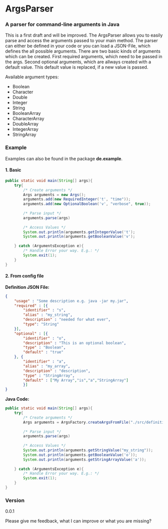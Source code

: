 # ArgsParser
### A parser for command-line arguments in Java
This is a first draft and will be improved. The ArgsParser allows you to easily parse and access the arguments passed to your main method. The parser can either be defined in your code or you can load a JSON-File, which defines the all possible arguments. There are two basic kinds of arguments which can be created. First required arguments, which need to be passed in the args. Second optional arguments, which are allways created with a default value. This default value is replaced, if a new value is passed.

Available argument types: 
* Boolean
* Character
* Double
* Integer
* String
* BooleanArray
* CharacterArray
* DoubleArray
* IntegerArray
* StringArray

### Example
Examples can also be found in the package **de.example**.
#### 1. Basic
````java
public static void main(String[] args){
    try{
        /* Create arguments */
        Args arguments = new Args();
        arguments.add(new RequiredInteger('t', "time"));
        arguments.add(new OptionalBoolean('v', "verbose", true));
        
        /* Parse input */
        arguments.parse(args)
        
        /* Access Values */
        System.out.println(arguments.getIntegerValue('t');
        System.out.println(arguments.getBooleanValue('v');
        
    } catch (ArgumentsException e){
    	/* Handle Error your way. E.g.: */
		System.exit(1);
    }
}
````

#### 2. From config file
**Definition JSON File:**
````JSON
{
	"usage" : "Some description e.g. java -jar my.jar",
	"required" : [{
		"identifier" : "s",
		"alias" : "my_string",
		"description" : "needed for what ever",
		"type": "String"
	}],
	"optional" : [{
		"identifier" : "o",
		"description" : "This is an optional boolean",
		"type" : "Boolean",
		"default" : "true"
	}, {
		"identifier" : "a",
		"alias" : "my_array",
		"description" : "description",
		"type" : "StringArray",
		"default" : ["My Array","is","a","StringArray"]
		}] 
}
````
**Java Code:**
````java
public static void main(String[] args){
    try{
        /* Create arguments */
        Args arguments = ArgsFactory.createArgsFromFile("./src/definition.args");
        
        /* Parse input */
        arguments.parse(args)
        
        /* Access Values */
        System.out.println(arguments.getStringValue("my_string"));
        System.out.println(arguments.getBooleanValue('o'));
        System.out.println(arguments.getStringArrayValue('a'));
        
    } catch (ArgumentsException e){
    	/* Handle Error your way. E.g.: */
		System.exit(1);
    }
}
````


### Version
0.0.1

Please give me feedback, what I can improve or what you are missing?
